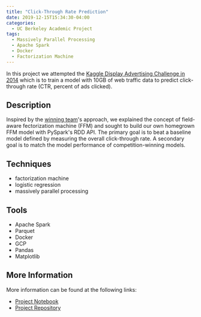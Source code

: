 ```yaml
---
title: "Click-Through Rate Prediction"
date: 2019-12-15T15:34:30-04:00
categories:
  - UC Berkeley Academic Project
tags:
  - Massively Parallel Processing
  - Apache Spark
  - Docker
  - Factorization Machine
---
```

In this project we attempted the [Kaggle Display Advertising Challenge in 2014](https://www.kaggle.com/c/criteo-display-ad-challenge) which is to train a model with 10GB of web traffic data to predict click-through rate (CTR, percent of ads clicked).

## Description
Inspired by the [winning team](https://www.kaggle.com/c/criteo-display-ad-challenge/discussion/10555)'s approach, we explained the concept of field-aware fectorization machine (FFM) and sought to build our own homegrown FFM model with PySpark's RDD API. The primary goal is to beat a baseline model defined by measuring the overall click-through rate. A secondary goal is to match the model performance of competition-winning models.

## Techniques
* factorization machine
* logistic regression
* massively parallel processing

## Tools
* Apache Spark
* Parquet
* Docker
* GCP
* Pandas
* Matplotlib

## More Information
More information can be found at the following links:

* [Project Notebook](https://github.com/erikhou45/ctr-prediction/blob/main/final_project.ipynb)
* [Project Repository](https://github.com/erikhou45/ctr-prediction)
